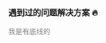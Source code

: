<ClientOnly>
  <FunctionCommon/>
</ClientOnly>

### 遇到过的问题解决方案 🔥

<ClientOnly>
  <ApplyCase/>
</ClientOnly>

<el-divider><span style="color: gray">我是有底线的</span></el-divider>
